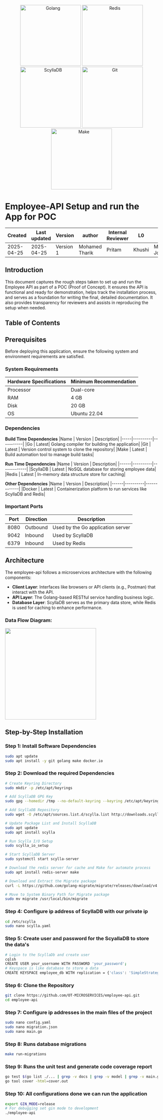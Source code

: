 <p align="center">
  <img src="https://go.dev/blog/go-brand/Go-Logo/PNG/Go-Logo_Blue.png" alt="Golang" width="200"/>
  <img src="https://github.com/user-attachments/assets/0f4e6142-d2f9-45c6-84cd-4c742b64c10e" alt="Redis" width="200"/>
  <img src="https://github.com/user-attachments/assets/b572ca0c-4d2c-45c6-bb42-258d8e876286" alt="ScyllaDB" width="200"/>
  <img src="https://git-scm.com/images/logos/downloads/Git-Icon-1788C.png" alt="Git" width="200"/>
  <img src="https://github.com/user-attachments/assets/75cff202-9fd3-4739-9001-e5636db0423e" alt="Make" width="200"/>
</p>

# **Employee-API Setup and run the App for POC**

| Created        | Last updated      | Version         | author|  Internal Reviewer | L0 | L1 | L2|
|----------------|----------------|-----------------|-----------------|-----|------|----|----|
| 2025-04-25  | 2025-04-25   |     Version 1         |  Mohamed Tharik |Pritam|Khushi|Mukul Joshi |Piyush Upadhyay|

## Introduction 
This document captures the rough steps taken to set up and run the Employee API as part of a POC (Proof of Concept). It ensures the API is functional and ready for demonstration, helps track the installation process, and serves as a foundation for writing the final, detailed documentation. It also provides transparency for reviewers and assists in reproducing the setup when needed.

## Table of Contents

## Prerequisites
Before deploying this application, ensure the following system and environment requirements are satisfied.
### System Requirements
|Hardware Specifications | Minimum Recommendation|
|----------------------|-------------------|
|Processor | Dual-core|
|RAM | 4 GB|
|Disk | 20 GB|
|OS | Ubuntu 22.04|

### Dependencies
**Build Time Dependencies**
|Name | Version | Description|
|-----|----------|-----------|
|Go | Latest| Golang compiler for building the application|
|Git | Latest | Version control system to clone the repository|
|Make | Latest | Build automation tool to manage build tasks|

**Run Time Dependencies**
|Name | Version | Description|
|------|----------|-------------|
|ScyllaDB | Latest | NoSQL database for storing employee data|
|Redis | Latest | In-memory data structure store for caching|

**Other Dependencies**
|Name | Version | Description|
|------|----------|-------------|
|Docker | Latest | Containerization platform to run services like ScyllaDB and Redis|

### Important Ports
|Port | Direction | Description|
|-------|----------|-------------|
|8080 | Outbound | Used by the Go application server|
|9042 | Inbound | Used by ScyllaDB|
|6379 | Inbound | Used by Redis|

## Architecture
The employee-api follows a microservices architecture with the following components:​

- **Client Layer**: Interfaces like browsers or API clients (e.g., Postman) that interact with the API.
- **API Layer**: The Golang-based RESTful service handling business logic.
- **Database Layer**: ScyllaDB serves as the primary data store, while Redis is used for caching to enhance performance.

### Data Flow Diagram:
<img src="https://github.com/user-attachments/assets/300e337d-0cc1-4c5a-9a21-e85f49ba1de2" width="300" />

## Step-by-Step Installation
### Step 1: Install Software Dependencies
```bash
sudo apt update
sudo apt install -y git golang make docker.io
```
### Step 2: Download the required Dependencies
```bash 
# Create Keyring Directory
sudo mkdir -p /etc/apt/keyrings

# Add ScyllaDB GPG Key
sudo gpg --homedir /tmp --no-default-keyring --keyring /etc/apt/keyrings/scylladb.gpg --keyserver hkp://keyserver.ubuntu.com:80 --recv-keys a43e06657bac99e3

# Add ScyllaDB Repository
sudo wget -O /etc/apt/sources.list.d/scylla.list http://downloads.scylladb.com/deb/debian/scylla-6.2.list

# Update Package List and Install ScyllaDB
sudo apt update
sudo apt install scylla

# Run Scylla I/O Setup
sudo scylla_io_setup

# Start ScyllaDB Server
sudo systemctl start scylla-server

# Download the redis server for cache and Make for automate process
sudo apt install redis-server make 

# Download and Extract the Migrate package 
curl -L https://github.com/golang-migrate/migrate/releases/download/v4.15.2/migrate.linux-amd64.tar.gz | tar xvz

# Move to System Binary Path for Migrate package 
sudo mv migrate /usr/local/bin/migrate
```
### Step 4: Configure ip address of ScyllaDB with our private ip 
```bash
cd /etc/scylla
sudo nano scylla.yaml
```
### Step 5: Create user and password for the ScyallaDB to store the data's 
```bash
# Login to the ScyllaDb and create user 
cqlsh
CREATE USER your_username WITH PASSWORD 'your_password';
# Keyspace is like database to store a data 
CREATE KEYSPACE employee_db WITH replication = {'class': 'SimpleStrategy', 'replication_factor' : 1};
```
### Step 6: Clone the Repository
```bash
git clone https://github.com/OT-MICROSERVICES/employee-api.git
cd employee-api
```
### Step 7: Configure ip addresses in the main files of the project 
```bash
sudo nano config.yaml
sudo nano migration.json
sudo nano main.go
```
### Step 8: Runs database migrations 
```bash
make run-migrations
```
### Step 9: Runs the unit test and generate code coverage report 
```bash
go test $(go list ./... | grep -v docs | grep -v model | grep -v main.go) -coverprofile cover.out
go tool cover -html=cover.out
```
### Step 10: All configurations done we can run the application 
```bash
export GIN_MODE=release
# For debugging set gin mode to development
./employee-api
```
